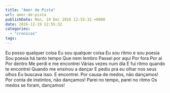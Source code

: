 ```yaml
---
title: "Amor de Pista"
url: amor-de-pista
publishDate: Mon, 19 Dec 2016 12:55:32 +0000
date: 2016-12-19 12:55:32
categories: 
  - "cronicas"
tags: 
---
```

Eu posso qualquer coisa
Eu sou qualquer coisa
Eu sou ritmo e sou poesia
Sou poesia há tanto tempo
Que nem lembro
Passei por aqui
Por fora
Por aí
Por dentro
Me perdi e me encontrei
Várias vezes
num dia
E fui ritmo quando te encontrei
Quando me ensinou a dançar
E pediu pra eu olhar nos seus olhos
Eu buscava isso. E encontrei.
Por causa de medos, não dançamos!
Por conta de instintos, não dançamos!
Parei no tempo, parei no ritmo
Os medos se foram, dançamos!
